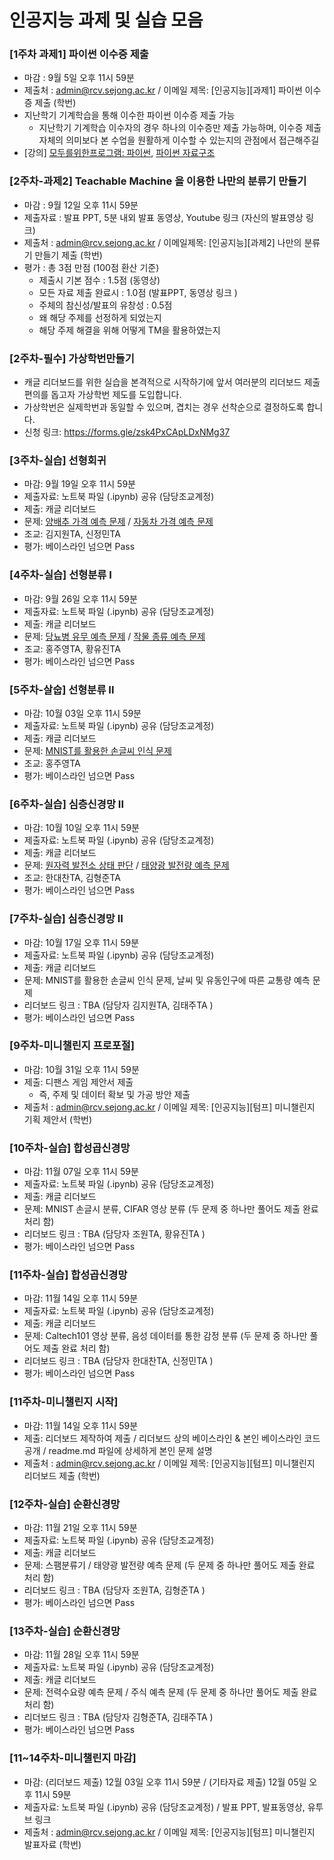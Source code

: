 # 인공지능 과제 및 실습 모음


### [1주차 과제1] 파이썬 이수증 제출
- 마감 : 9월 5일 오후 11시 59분
- 제출처 : admin@rcv.sejong.ac.kr / 이메일 제목: [인공지능][과제1] 파이썬 이수증 제출 (학번) 
- 지난학기 기계학습을 통해 이수한 파이썬 이수증 제출 가능
  -  지난학기 기계학습 이수자의 경우 하나의 이수증만 제출 가능하며, 이수증 제출 자체의 의미보다 본 수업을 원활하게 이수할 수 있는지의 관점에서 접근해주길    
- [강의] [모두를위한프로그램: 파이썬](https://www.edwith.org/pythonforeverybody), [파이썬 자료구조](https://www.edwith.org/python-data/)


### [2주차-과제2] Teachable Machine 을 이용한 나만의 분류기 만들기 
- 마감 : 9월 12일 오후 11시 59분
- 제출자료 : 발표 PPT, 5분 내외 발표 동영상, Youtube 링크 (자신의 발표영상 링크) 
- 제출처 : admin@rcv.sejong.ac.kr / 이메일제목: [인공지능][과제2] 나만의 분류기 만들기 제출 (학번)
- 평가 : 총 3점 만점 (100점 환산 기준)
  -  제출시 기본 점수 : 1.5점 (동영상)
  -  모든 자료 제출 완료시 : 1.0점 (발표PPT, 동영상 링크 )
  -  주체의 참신성/발표의 유창성 : 0.5점
    - 왜 해당 주제를 선정하게 되었는지
    - 해당 주제 해결을 위해 어떻게 TM을 활용하였는지  

### [2주차-필수] 가상학번만들기
- 캐글 리더보드를 위한 실습을 본격적으로 시작하기에 앞서 여러분의 리더보드 제출 편의를 돕고자 가상학번 제도를 도입합니다.
- 가상학번은 실제학번과 동일할 수 있으며, 겹치는 경우 선착순으로 결정하도록 합니다.
- 신청 링크: https://forms.gle/zsk4PxCApLDxNMg37

### [3주차-실습] 선형회귀
- 마감: 9월 19일 오후 11시 59분
- 제출자료: 노트북 파일 (.ipynb) 공유 (담당조교계정) 
- 제출: 캐글 리더보드
- 문제: [양배추 가격 예측 문제](https://www.kaggle.com/t/45f2e9027ac54d5598a4184f58d3cac1) / [자동차 가격 예측 문제](https://www.kaggle.com/t/68b2a5d318ca476cabed075792177b52)
- 조교: 김지원TA, 신정민TA
- 평가: 베이스라인 넘으면 Pass


### [4주차-실습] 선형분류 I
- 마감: 9월 26일 오후 11시 59분
- 제출자료: 노트북 파일 (.ipynb) 공유 (담당조교계정) 
- 제출: 캐글 리더보드
- 문제: [당뇨병 유무 예측 문제](https://www.kaggle.com/t/642b2946359a4cd885708885ceda4f6c) / [작물 종류 예측 문제]()
- 조교: 홍주영TA, 황유진TA
- 평가: 베이스라인 넘으면 Pass

### [5주차-살숩] 선형분류 II
- 마감: 10월 03일 오후 11시 59분
- 제출자료: 노트북 파일 (.ipynb) 공유 (담당조교계정) 
- 제출: 캐글 리더보드
- 문제: [MNIST를 활용한 손글씨 인식 문제](https://www.kaggle.com/t/ea8cd38a97294c9794e966d08539ef55)
- 조교: 홍주영TA
- 평가: 베이스라인 넘으면 Pass

### [6주차-실습] 심층신경망 II
- 마감: 10월 10일 오후 11시 59분
- 제출자료: 노트북 파일 (.ipynb) 공유 (담당조교계정) 
- 제출: 캐글 리더보드
- 문제: [원자력 발전소 상태 판단](https://www.kaggle.com/c/2021-ai-w6-p1/overview) / [태양광 발전량 예측 문제](https://www.kaggle.com/t/036141376ee74905b1c3bef6d2a2faba)
- 조교: 한대찬TA, 김형준TA
- 평가: 베이스라인 넘으면 Pass

### [7주차-실습] 심층신경망 II
- 마감: 10월 17일 오후 11시 59분
- 제출자료: 노트북 파일 (.ipynb) 공유 (담당조교계정) 
- 제출: 캐글 리더보드
- 문제: MNIST를 활용한 손글씨 인식 문제, 날씨 및 유동인구에 따른 교통량 예측 문제
- 리더보드 링크 : TBA (담당자 김지원TA, 김태주TA )
- 평가: 베이스라인 넘으면 Pass

### [9주차-미니챌린지 프로포절]
- 마감: 10월 31일 오후 11시 59분
- 제출: 디팬스 게임 제안서 제출
  - 즉, 주제 및 데이터 확보 및 가공 방안 제출
- 제출처 : admin@rcv.sejong.ac.kr / 이메일 제목: [인공지능][텀프] 미니챌린지 기획 제안서 (학번) 

### [10주차-실습] 합성곱신경망
- 마감: 11월 07일 오후 11시 59분
- 제출자료: 노트북 파일 (.ipynb) 공유 (담당조교계정) 
- 제출: 캐글 리더보드
- 문제: MNIST 손글시 분류, CIFAR 영상 분류 (두 문제 중 하나만 풀어도 제출 완료 처리 함)
- 리더보드 링크 : TBA (담당자 조원TA, 황유진TA )
- 평가: 베이스라인 넘으면 Pass

### [11주차-실습] 합성곱신경망
- 마감: 11월 14일 오후 11시 59분
- 제출자료: 노트북 파일 (.ipynb) 공유 (담당조교계정) 
- 제출: 캐글 리더보드
- 문제: Caltech101 영상 분류, 음성 데이터를 통한 감정 분류 (두 문제 중 하나만 풀어도 제출 완료 처리 함)
- 리더보드 링크 : TBA (담당자 한대찬TA, 신정민TA )
- 평가: 베이스라인 넘으면 Pass

### [11주차-미니챌린지 시작]
- 마감: 11월 14일 오후 11시 59분
- 제출: 리더보드 제작하여 제출 / 리더보드 상의 베이스라인 & 본인 베이스라인 코드 공개 / readme.md 파일에 상세하게 본인 문제 설명
- 제출처 : admin@rcv.sejong.ac.kr / 이메일 제목: [인공지능][텀프] 미니챌린지 리더보드 제출 (학번) 

### [12주차-실습] 순환신경망
- 마감: 11월 21일 오후 11시 59분
- 제출자료: 노트북 파일 (.ipynb) 공유 (담당조교계정) 
- 제출: 캐글 리더보드
- 문제: 스팸분류기 / 태양광 발전량 예측 문제 (두 문제 중 하나만 풀어도 제출 완료 처리 함)
- 리더보드 링크 : TBA (담당자 조원TA, 김형준TA )
- 평가: 베이스라인 넘으면 Pass

### [13주차-실습] 순환신경망
- 마감: 11월 28일 오후 11시 59분
- 제출자료: 노트북 파일 (.ipynb) 공유 (담당조교계정) 
- 제출: 캐글 리더보드
- 문제: 전력수요량 예측 문제 / 주식 예측 문제 (두 문제 중 하나만 풀어도 제출 완료 처리 함)
- 리더보드 링크 : TBA (담당자 김형준TA, 김태주TA )
- 평가: 베이스라인 넘으면 Pass

### [11~14주차-미니챌린지 마감] 
- 마감: (리더보드 제출) 12월 03일 오후 11시 59분 / (기타자료 제출) 12월 05일 오후 11시 59분
- 제출자료: 노트북 파일 (.ipynb) 공유 (담당조교계정) / 발표 PPT, 발표동영상, 유투브 링크
- 제출처 : admin@rcv.sejong.ac.kr / 이메일 제목: [인공지능][텀프] 미니챌린지 발표자료 (학번) 



